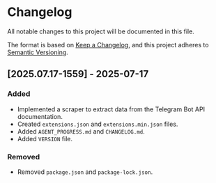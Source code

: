 # Changelog

All notable changes to this project will be documented in this file.

The format is based on [Keep a Changelog](https://keepachangelog.com/en/1.0.0/),
and this project adheres to [Semantic Versioning](https://semver.org/spec/v2.0.0.html).

## [2025.07.17-1559] - 2025-07-17

### Added
- Implemented a scraper to extract data from the Telegram Bot API documentation.
- Created `extensions.json` and `extensions.min.json` files.
- Added `AGENT_PROGRESS.md` and `CHANGELOG.md`.
- Added `VERSION` file.

### Removed
- Removed `package.json` and `package-lock.json`.
